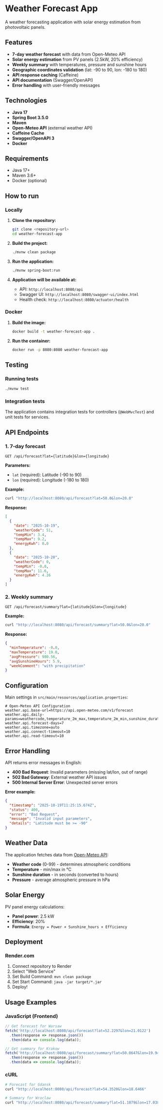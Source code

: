 # Weather Forecast App

A weather forecasting application with solar energy estimation from photovoltaic panels.

## Features

- **7-day weather forecast** with data from Open-Meteo API
- **Solar energy estimation** from PV panels (2.5kW, 20% efficiency)
- **Weekly summary** with temperatures, pressure and sunshine hours
- **Geographic coordinates validation** (lat: -90 to 90, lon: -180 to 180)
- **API response caching** (Caffeine)
- **API documentation** (Swagger/OpenAPI)
- **Error handling** with user-friendly messages

## Technologies

- **Java 17**
- **Spring Boot 3.5.0**
- **Maven**
- **Open-Meteo API** (external weather API)
- **Caffeine Cache**
- **Swagger/OpenAPI 3**
- **Docker**

## Requirements

- Java 17+
- Maven 3.6+
- Docker (optional)

## How to run

### Locally

1. **Clone the repository:**
   ```bash
   git clone <repository-url>
   cd weather-forecast-app
   ```

2. **Build the project:**
   ```bash
   ./mvnw clean package
   ```

3. **Run the application:**
   ```bash
   ./mvnw spring-boot:run
   ```

4. **Application will be available at:**
   - API: `http://localhost:8080/api`
   - Swagger UI: `http://localhost:8080/swagger-ui/index.html`
   - Health check: `http://localhost:8080/actuator/health`

### Docker

1. **Build the image:**
   ```bash
   docker build -t weather-forecast-app .
   ```

2. **Run the container:**
   ```bash
   docker run -p 8080:8080 weather-forecast-app
   ```

## Testing

### Running tests
```bash
./mvnw test
```

### Integration tests
The application contains integration tests for controllers (`@WebMvcTest`) and unit tests for services.

## API Endpoints

### 1. 7-day forecast
```http
GET /api/forecast?lat={latitude}&lon={longitude}
```

**Parameters:**
- `lat` (required): Latitude (-90 to 90)
- `lon` (required): Longitude (-180 to 180)

**Example:**
```bash
curl "http://localhost:8080/api/forecast?lat=50.0&lon=20.0"
```

**Response:**
```json
[
  {
    "date": "2025-10-19",
    "weatherCode": 51,
    "tempMin": 3.4,
    "tempMax": 9.2,
    "energyKwh": 0.0
  },
  {
    "date": "2025-10-20",
    "weatherCode": 0,
    "tempMin": -0.0,
    "tempMax": 11.6,
    "energyKwh": 4.26
  }
]
```

### 2. Weekly summary
```http
GET /api/forecast/summary?lat={latitude}&lon={longitude}
```

**Example:**
```bash
curl "http://localhost:8080/api/forecast/summary?lat=50.0&lon=20.0"
```

**Response:**
```json
{
  "minTemperature": -0.0,
  "maxTemperature": 19.0,
  "avgPressure": 980.56,
  "avgSunshineHours": 5.9,
  "weekComment": "with precipitation"
}
```

## Configuration

Main settings in `src/main/resources/application.properties`:

```properties
# Open-Meteo API Configuration
weather.api.base-url=https://api.open-meteo.com/v1/forecast
weather.api.daily-params=weathercode,temperature_2m_max,temperature_2m_min,sunshine_duration,surface_pressure_mean
weather.api.forecast-days=7
weather.api.timezone=auto
weather.api.connect-timeout=10
weather.api.read-timeout=10
```

## Error Handling

API returns error messages in English:

- **400 Bad Request**: Invalid parameters (missing lat/lon, out of range)
- **502 Bad Gateway**: External weather API issues
- **500 Internal Server Error**: Unexpected server errors

**Error example:**
```json
{
  "timestamp": "2025-10-19T11:25:15.674Z",
  "status": 400,
  "error": "Bad Request",
  "message": "Invalid input parameters",
  "details": "Latitude must be >= -90"
}
```

## Weather Data

The application fetches data from [Open-Meteo API](https://open-meteo.com/):
- **Weather code** (0-99) - determines atmospheric conditions
- **Temperature** - min/max in °C
- **Sunshine duration** - in seconds (converted to hours)
- **Pressure** - average atmospheric pressure in hPa

## Solar Energy

PV panel energy calculations:
- **Panel power**: 2.5 kW
- **Efficiency**: 20%
- **Formula**: `Energy = Power × Sunshine_hours × Efficiency`

## Deployment

### Render.com
1. Connect repository to Render
2. Select "Web Service"
3. Set Build Command: `mvn clean package`
4. Set Start Command: `java -jar target/*.jar`
5. Deploy!

## Usage Examples

### JavaScript (Frontend)
```javascript
// Get forecast for Warsaw
fetch('http://localhost:8080/api/forecast?lat=52.2297&lon=21.0122')
  .then(response => response.json())
  .then(data => console.log(data));

// Get summary for Krakow
fetch('http://localhost:8080/api/forecast/summary?lat=50.0647&lon=19.9450')
  .then(response => response.json())
  .then(data => console.log(data));
```

### cURL
```bash
# Forecast for Gdansk
curl "http://localhost:8080/api/forecast?lat=54.3520&lon=18.6466"

# Summary for Wroclaw
curl "http://localhost:8080/api/forecast/summary?lat=51.1079&lon=17.0385"
```
